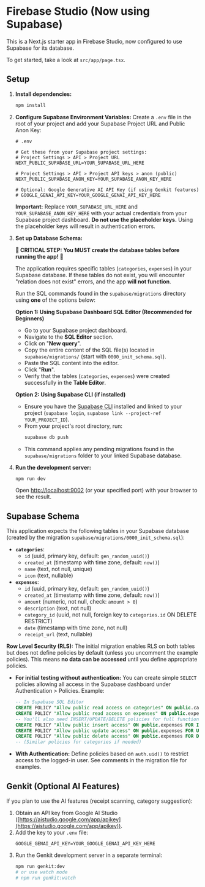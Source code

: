 
# Firebase Studio (Now using Supabase)

This is a Next.js starter app in Firebase Studio, now configured to use Supabase for its database.

To get started, take a look at `src/app/page.tsx`.

## Setup

1.  **Install dependencies:**
    ```bash
    npm install
    ```

2.  **Configure Supabase Environment Variables:**
    Create a `.env` file in the root of your project and add your Supabase Project URL and Public Anon Key:

    ```env
    # .env

    # Get these from your Supabase project settings:
    # Project Settings > API > Project URL
    NEXT_PUBLIC_SUPABASE_URL=YOUR_SUPABASE_URL_HERE

    # Project Settings > API > Project API keys > anon (public)
    NEXT_PUBLIC_SUPABASE_ANON_KEY=YOUR_SUPABASE_ANON_KEY_HERE

    # Optional: Google Generative AI API Key (if using Genkit features)
    # GOOGLE_GENAI_API_KEY=YOUR_GOOGLE_GENAI_API_KEY_HERE
    ```

    **Important:** Replace `YOUR_SUPABASE_URL_HERE` and `YOUR_SUPABASE_ANON_KEY_HERE` with your actual credentials from your Supabase project dashboard. **Do not use the placeholder keys.** Using the placeholder keys will result in authentication errors.

3.  **Set up Database Schema:**

    **🚨 CRITICAL STEP: You MUST create the database tables before running the app! 🚨**

    The application requires specific tables (`categories`, `expenses`) in your Supabase database. If these tables do not exist, you will encounter "relation does not exist" errors, and the app **will not function**.

    Run the SQL commands found in the `supabase/migrations` directory using **one** of the options below:

    **Option 1: Using Supabase Dashboard SQL Editor (Recommended for Beginners)**
    *   Go to your Supabase project dashboard.
    *   Navigate to the **SQL Editor** section.
    *   Click on "**New query**".
    *   Copy the entire content of the SQL file(s) located in `supabase/migrations/` (start with `0000_init_schema.sql`).
    *   Paste the SQL content into the editor.
    *   Click "**Run**".
    *   Verify that the tables (`categories`, `expenses`) were created successfully in the **Table Editor**.

    **Option 2: Using Supabase CLI (if installed)**
    *   Ensure you have the [Supabase CLI](https://supabase.com/docs/guides/cli) installed and linked to your project (`supabase login`, `supabase link --project-ref YOUR_PROJECT_ID`).
    *   From your project's root directory, run:
        ```bash
        supabase db push
        ```
    *   This command applies any pending migrations found in the `supabase/migrations` folder to your linked Supabase database.

4.  **Run the development server:**
    ```bash
    npm run dev
    ```

    Open [http://localhost:9002](http://localhost:9002) (or your specified port) with your browser to see the result.

## Supabase Schema

This application expects the following tables in your Supabase database (created by the migration `supabase/migrations/0000_init_schema.sql`):

*   **`categories`**:
    *   `id` (uuid, primary key, default: `gen_random_uuid()`)
    *   `created_at` (timestamp with time zone, default: `now()`)
    *   `name` (text, not null, unique)
    *   `icon` (text, nullable)
*   **`expenses`**:
    *   `id` (uuid, primary key, default: `gen_random_uuid()`)
    *   `created_at` (timestamp with time zone, default: `now()`)
    *   `amount` (numeric, not null, check: `amount > 0`)
    *   `description` (text, not null)
    *   `category_id` (uuid, not null, foreign key to `categories.id` ON DELETE RESTRICT)
    *   `date` (timestamp with time zone, not null)
    *   `receipt_url` (text, nullable)

**Row Level Security (RLS):**
The initial migration enables RLS on both tables but does not define policies by default (unless you uncomment the example policies). This means **no data can be accessed** until you define appropriate policies.

*   **For initial testing without authentication:** You can create simple `SELECT` policies allowing all access in the Supabase dashboard under Authentication > Policies. Example:
    ```sql
    -- In Supabase SQL Editor
    CREATE POLICY "Allow public read access on categories" ON public.categories FOR SELECT USING (true);
    CREATE POLICY "Allow public read access on expenses" ON public.expenses FOR SELECT USING (true);
    -- You'll also need INSERT/UPDATE/DELETE policies for full functionality
    CREATE POLICY "Allow public insert access" ON public.expenses FOR INSERT WITH CHECK (true);
    CREATE POLICY "Allow public update access" ON public.expenses FOR UPDATE USING (true);
    CREATE POLICY "Allow public delete access" ON public.expenses FOR DELETE USING (true);
    -- (Similar policies for categories if needed)
    ```
*   **With Authentication:** Define policies based on `auth.uid()` to restrict access to the logged-in user. See comments in the migration file for examples.

## Genkit (Optional AI Features)

If you plan to use the AI features (receipt scanning, category suggestion):

1.  Obtain an API key from Google AI Studio ([https://aistudio.google.com/app/apikey](https://aistudio.google.com/app/apikey)).
2.  Add the key to your `.env` file:
    ```env
    GOOGLE_GENAI_API_KEY=YOUR_GOOGLE_GENAI_API_KEY_HERE
    ```
3.  Run the Genkit development server in a separate terminal:
    ```bash
    npm run genkit:dev
    # or use watch mode
    # npm run genkit:watch
    ```

